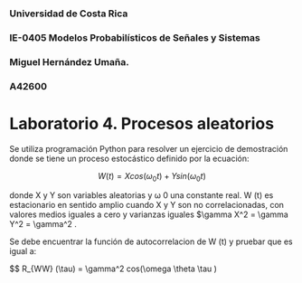 ### Universidad de Costa Rica
### IE-0405 Modelos Probabilísticos de Señales y Sistemas
### Miguel Hernández Umaña.
### A42600

# Laboratorio 4. Procesos aleatorios

Se utiliza programación Python para resolver un ejercicio de demostración donde se tiene un proceso estocástico definido por la ecuación:

$$ W(t) = X cos(\omega_0 t) + Y sin(\omega_0 t) $$

donde X y Y son variables aleatorias y ω 0 una constante real. W (t) es estacionario en sentido amplio cuando
X y Y son no correlacionadas, con valores medios iguales a cero y varianzas iguales $\gamma X^2 = \gamma Y^2 = \gamma^2 . 

Se debe encuentrar la función de autocorrelacion de W (t) y pruebar que es igual a:

$$ R_{WW} (\tau) = \gamma^2 cos(\omega \theta \tau )
